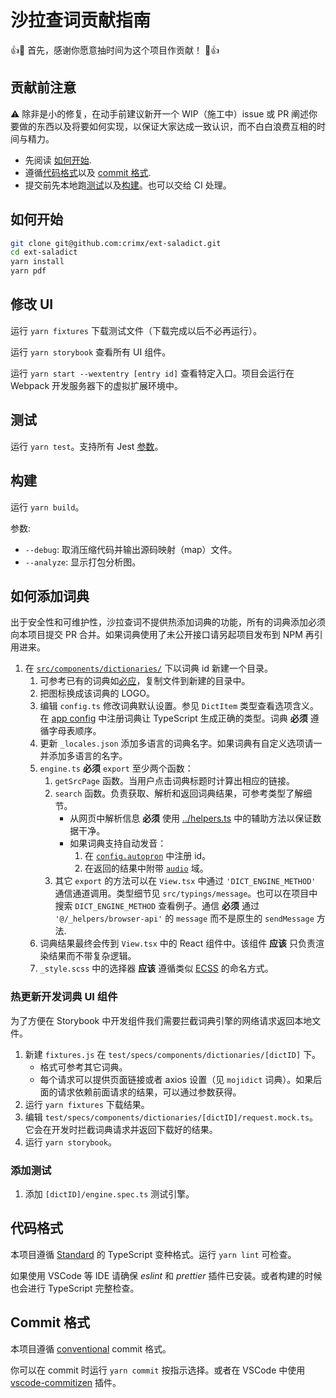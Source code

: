 # 沙拉查词贡献指南

:+1::tada: 首先，感谢你愿意抽时间为这个项目作贡献！ :tada::+1:

## 贡献前注意

:warning: 除非是小的修复，在动手前建议新开一个 WIP（施工中）issue 或 PR 阐述你要做的东西以及将要如何实现，以保证大家达成一致认识，而不白白浪费互相的时间与精力。

- 先阅读 [如何开始](#如何开始).
- 遵循[代码格式](#代码格式)以及 [commit 格式](#commit格式).
- 提交前先本地跑[测试](#测试)以及[构建](#构建)。也可以交给 CI 处理。

## 如何开始

```bash
git clone git@github.com:crimx/ext-saladict.git
cd ext-saladict
yarn install
yarn pdf
```

## 修改 UI

运行 `yarn fixtures` 下载测试文件（下载完成以后不必再运行）。

运行 `yarn storybook` 查看所有 UI 组件。

运行 `yarn start --wextentry [entry id]` 查看特定入口。项目会运行在 Webpack 开发服务器下的虚拟扩展环境中。

## 测试

运行 `yarn test`。支持所有 Jest [参数](https://jestjs.io/docs/en/cli)。

## 构建

运行 `yarn build`。

参数:

- `--debug`: 取消压缩代码并输出源码映射（map）文件。
- `--analyze`: 显示打包分析图。

## 如何添加词典

出于安全性和可维护性，沙拉查词不提供热添加词典的功能，所有的词典添加必须向本项目提交 PR 合并。如果词典使用了未公开接口请另起项目发布到 NPM 再引用进来。

1. 在 [`src/components/dictionaries/`](./src/components/dictionaries/) 下以词典 id 新建一个目录。
   1. 可参考已有的词典如[必应](./src/components/dictionaries/bing)，复制文件到新建的目录中。
   1. 把图标换成该词典的 LOGO。
   1. 编辑 `config.ts` 修改词典默认设置。参见 `DictItem` 类型查看选项含义。在 [app config](./src/app-config/dicts.ts) 中注册词典让 TypeScript 生成正确的类型。词典 **必须** 遵循字母表顺序。
   1. 更新 `_locales.json` 添加多语言的词典名字。如果词典有自定义选项请一并添加多语言的名字。
   1. `engine.ts` **必须** `export` 至少两个函数：
      1. `getSrcPage` 函数。当用户点击词典标题时计算出相应的链接。
      1. `search` 函数。负责获取、解析和返回词典结果，可参考类型了解细节。
         - 从网页中解析信息 **必须** 使用 [../helpers.ts](./components/dictionaries/helpers.ts) 中的辅助方法以保证数据干净。
         - 如果词典支持自动发音：
           1. 在 [`config.autopron`](https://github.com/crimx/ext-saladict/blob/a88cfed84129418b65914351ca14b86d7b1b758b/src/app-config/index.ts#L202-L223) 中注册 id。
           2. 在返回的结果中附带 [`audio`](https://github.com/crimx/ext-saladict/blob/a88cfed84129418b65914351ca14b86d7b1b758b/src/typings/server.ts#L5-L9) 域。
      1. 其它 `export` 的方法可以在 `View.tsx` 中通过 `'DICT_ENGINE_METHOD'` 通信通道调用。类型细节见 `src/typings/message`。也可以在项目中搜索 `DICT_ENGINE_METHOD` 查看例子。通信 **必须** 通过 `'@/_helpers/browser-api'` 的 `message` 而不是原生的 `sendMessage` 方法.
   1. 词典结果最终会传到 `View.tsx` 中的 React 组件中。该组件 **应该** 只负责渲染结果而不带复杂逻辑。
   1. `_style.scss` 中的选择器 **应该** 遵循类似 [ECSS](http://ecss.io/chapter5.html#anatomy-of-the-ecss-naming-convention) 的命名方式。

### 热更新开发词典 UI 组件

为了方便在 Storybook 中开发组件我们需要拦截词典引擎的网络请求返回本地文件。

1. 新建 `fixtures.js` 在 `test/specs/components/dictionaries/[dictID]` 下。
   - 格式可参考其它词典。
   - 每个请求可以提供页面链接或者 axios 设置（见 `mojidict` 词典）。如果后面的请求依赖前面请求的结果，可以通过参数获得。
1. 运行 `yarn fixtures` 下载结果。
1. 编辑 `test/specs/components/dictionaries/[dictID]/request.mock.ts`。它会在开发时拦截词典请求并返回下载好的结果。
1. 运行 `yarn storybook`。

### 添加测试

1. 添加 `[dictID]/engine.spec.ts` 测试引擎。

## 代码格式

本项目遵循 [Standard](https://standardjs.com) 的 TypeScript 变种格式。运行 `yarn lint` 可检查。

如果使用 VSCode 等 IDE 请确保 *eslint* 和 *prettier* 插件已安装。或者构建的时候也会进行 TypeScript 完整检查。

## Commit 格式

本项目遵循 [conventional](https://conventionalcommits.org/) commit 格式。

你可以在 commit 时运行 `yarn commit` 按指示选择。或者在 VSCode 中使用 [vscode-commitizen](https://github.com/KnisterPeter/vscode-commitizen) 插件。
